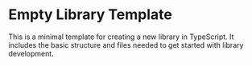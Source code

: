 # Empty Library Template

This is a minimal template for creating a new library in TypeScript. It includes the basic structure and files needed to get started with library development.

